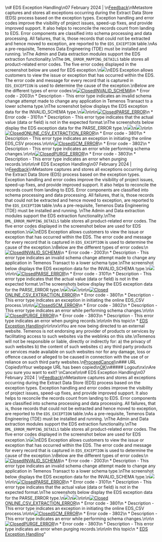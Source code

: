[](javascript:;)\n# EDS Exception Handling\n07 February 2024 | \n[Feedback](javascript:;)\nMetastore captures and stores all exceptions occurring during the Extract Data Store (EDS) process based on the exception types. Exception handling and error codes improve the visibility of project issues, speed-up fixes, and provide improved support. It also helps to reconcile the records count from landing to EDS. Error components are classified into schema processing and data processing. All failures, that is, those records that could not be extracted and hence moved to exception, are reported to the `EDS_EXCEPTION` table.\nAs a pre-requisite, Temenos Data Engineering (TDE) must be installed and running. \nThe Admin and Data extraction modules support the EDS extraction functionality.\nThe `DML_ERROR_MAPPING_DETAILS` table stores all product-related error codes. The five error codes displayed in the screenshot below are used for EDS exception.\n![](https://docs.temenos.com/docs/Solutions/Analytics/Data_Lake_for_Transact/Extract_Data_Store/Resources/Images/Extract%20Data%20Store/EDS_EXTRACTION1.1.png)\nEDS Exception allows customers to view the issue or exception that has occurred within the EDS. The error code and message for every record that is captured in `EDS_EXCEPTION` is used to determine the cause of the exception.\nBelow are the different types of error codes:\n[![Closed](https://docs.temenos.com/docs/Solutions/Analytics/Data_Lake_for_Transact/Extract_Data_Store/Skins/Default/Stylesheets/Images/transparent.gif)INVALID_SCHEMA](https://docs.temenos.com/docs/Solutions/Analytics/Data_Lake_for_Transact/Extract_Data_Store/Extract_Data_Store/Extract_Data_Store/EDS_Exception_Handling.htm)\n  * Error code - 2003\n  * Description - This error type indicates an invalid schema change attempt made to change any application in Temenos Transact to a lower schema type.\nThe screenshot below displays the EDS exception data for the INVALID_SCHEMA type.\n![](https://docs.temenos.com/docs/Solutions/Analytics/Data_Lake_for_Transact/Extract_Data_Store/Resources/Images/Extract%20Data%20Store/EDS_EXTRACTION2.png)\n\n\n[![Closed](https://docs.temenos.com/docs/Solutions/Analytics/Data_Lake_for_Transact/Extract_Data_Store/Skins/Default/Stylesheets/Images/transparent.gif)PARSE_ERROR](https://docs.temenos.com/docs/Solutions/Analytics/Data_Lake_for_Transact/Extract_Data_Store/Extract_Data_Store/Extract_Data_Store/EDS_Exception_Handling.htm)\n  * Error code - 3101\n  * Description - This error type indicates that the actual value (data or field) is not in the expected format.\nThe screenshots below display the EDS exception data for the PARSE_ERROR type.\n![](https://docs.temenos.com/docs/Solutions/Analytics/Data_Lake_for_Transact/Extract_Data_Store/Resources/Images/Extract%20Data%20Store/EDS_EXTRACTION3.png)\n![](https://docs.temenos.com/docs/Solutions/Analytics/Data_Lake_for_Transact/Extract_Data_Store/Resources/Images/Extract%20Data%20Store/EDS_EXTRACTION4.png)\n\n\n[![Closed](https://docs.temenos.com/docs/Solutions/Analytics/Data_Lake_for_Transact/Extract_Data_Store/Skins/Default/Stylesheets/Images/transparent.gif)ONLINE_CSV_EXTRACTION_ERROR](https://docs.temenos.com/docs/Solutions/Analytics/Data_Lake_for_Transact/Extract_Data_Store/Extract_Data_Store/Extract_Data_Store/EDS_Exception_Handling.htm)\n  * Error code - 3801\n  * Description - This error type indicates an exception in initiating the online EDS_CSV process.\n\n\n[![Closed](https://docs.temenos.com/docs/Solutions/Analytics/Data_Lake_for_Transact/Extract_Data_Store/Skins/Default/Stylesheets/Images/transparent.gif)SCM_ERROR](https://docs.temenos.com/docs/Solutions/Analytics/Data_Lake_for_Transact/Extract_Data_Store/Extract_Data_Store/Extract_Data_Store/EDS_Exception_Handling.htm)\n  * Error code - 3802\n  * Description - This error type indicates an error while performing schema changes.\n\n\n[![Closed](https://docs.temenos.com/docs/Solutions/Analytics/Data_Lake_for_Transact/Extract_Data_Store/Skins/Default/Stylesheets/Images/transparent.gif)PURGE_ERROR](https://docs.temenos.com/docs/Solutions/Analytics/Data_Lake_for_Transact/Extract_Data_Store/Extract_Data_Store/Extract_Data_Store/EDS_Exception_Handling.htm)\n  * Error code - 3803\n  * Description - This error type indicates an error when purging records.\n\n\n[](javascript:;)\n# EDS Exception Handling\n07 February 2024 | \n[Feedback](javascript:;)\nMetastore captures and stores all exceptions occurring during the Extract Data Store (EDS) process based on the exception types. Exception handling and error codes improve the visibility of project issues, speed-up fixes, and provide improved support. It also helps to reconcile the records count from landing to EDS. Error components are classified into schema processing and data processing. All failures, that is, those records that could not be extracted and hence moved to exception, are reported to the `EDS_EXCEPTION` table.\nAs a pre-requisite, Temenos Data Engineering (TDE) must be installed and running. \nThe Admin and Data extraction modules support the EDS extraction functionality.\nThe `DML_ERROR_MAPPING_DETAILS` table stores all product-related error codes. The five error codes displayed in the screenshot below are used for EDS exception.\n![](https://docs.temenos.com/docs/Solutions/Analytics/Data_Lake_for_Transact/Extract_Data_Store/Resources/Images/Extract%20Data%20Store/EDS_EXTRACTION1.1.png)\nEDS Exception allows customers to view the issue or exception that has occurred within the EDS. The error code and message for every record that is captured in `EDS_EXCEPTION` is used to determine the cause of the exception.\nBelow are the different types of error codes:\n[![Closed](https://docs.temenos.com/docs/Solutions/Analytics/Data_Lake_for_Transact/Extract_Data_Store/Skins/Default/Stylesheets/Images/transparent.gif)INVALID_SCHEMA](https://docs.temenos.com/docs/Solutions/Analytics/Data_Lake_for_Transact/Extract_Data_Store/Extract_Data_Store/Extract_Data_Store/EDS_Exception_Handling.htm)\n  * Error code - 2003\n  * Description - This error type indicates an invalid schema change attempt made to change any application in Temenos Transact to a lower schema type.\nThe screenshot below displays the EDS exception data for the INVALID_SCHEMA type.\n![](https://docs.temenos.com/docs/Solutions/Analytics/Data_Lake_for_Transact/Extract_Data_Store/Resources/Images/Extract%20Data%20Store/EDS_EXTRACTION2.png)\n\n\n[![Closed](https://docs.temenos.com/docs/Solutions/Analytics/Data_Lake_for_Transact/Extract_Data_Store/Skins/Default/Stylesheets/Images/transparent.gif)PARSE_ERROR](https://docs.temenos.com/docs/Solutions/Analytics/Data_Lake_for_Transact/Extract_Data_Store/Extract_Data_Store/Extract_Data_Store/EDS_Exception_Handling.htm)\n  * Error code - 3101\n  * Description - This error type indicates that the actual value (data or field) is not in the expected format.\nThe screenshots below display the EDS exception data for the PARSE_ERROR type.\n![](https://docs.temenos.com/docs/Solutions/Analytics/Data_Lake_for_Transact/Extract_Data_Store/Resources/Images/Extract%20Data%20Store/EDS_EXTRACTION3.png)\n![](https://docs.temenos.com/docs/Solutions/Analytics/Data_Lake_for_Transact/Extract_Data_Store/Resources/Images/Extract%20Data%20Store/EDS_EXTRACTION4.png)\n\n\n[![Closed](https://docs.temenos.com/docs/Solutions/Analytics/Data_Lake_for_Transact/Extract_Data_Store/Skins/Default/Stylesheets/Images/transparent.gif)ONLINE_CSV_EXTRACTION_ERROR](https://docs.temenos.com/docs/Solutions/Analytics/Data_Lake_for_Transact/Extract_Data_Store/Extract_Data_Store/Extract_Data_Store/EDS_Exception_Handling.htm)\n  * Error code - 3801\n  * Description - This error type indicates an exception in initiating the online EDS_CSV process.\n\n\n[![Closed](https://docs.temenos.com/docs/Solutions/Analytics/Data_Lake_for_Transact/Extract_Data_Store/Skins/Default/Stylesheets/Images/transparent.gif)SCM_ERROR](https://docs.temenos.com/docs/Solutions/Analytics/Data_Lake_for_Transact/Extract_Data_Store/Extract_Data_Store/Extract_Data_Store/EDS_Exception_Handling.htm)\n  * Error code - 3802\n  * Description - This error type indicates an error while performing schema changes.\n\n\n[![Closed](https://docs.temenos.com/docs/Solutions/Analytics/Data_Lake_for_Transact/Extract_Data_Store/Skins/Default/Stylesheets/Images/transparent.gif)PURGE_ERROR](https://docs.temenos.com/docs/Solutions/Analytics/Data_Lake_for_Transact/Extract_Data_Store/Extract_Data_Store/Extract_Data_Store/EDS_Exception_Handling.htm)\n  * Error code - 3803\n  * Description - This error type indicates an error when purging records.\n\n\nIn this topic\n  * [EDS Exception Handling](https://docs.temenos.com/docs/Solutions/Analytics/Data_Lake_for_Transact/Extract_Data_Store/Extract_Data_Store/Extract_Data_Store/EDS_Exception_Handling.htm#EDSExceptionHandling)\n\n\nx\nYou are now being directed to an external website. Temenos is not endorsing any provider of products or services by facilitating access to such websites via the weblinks on this site.\nTemenos will not be responsible or liable, directly or indirectly for: a) the privacy of such websites b) the content of such websites c) any third party products or services made available on such websites nor for any damage, loss or offence caused or alleged to be caused in connection with the use of or reliance on such third party websites.\n[Proceed](javascript:;)[Cancel](javascript:;)\n### URL Copied\nYour webpage URL has been copied\n[OK](javascript:;)\n##### Logout\nx\nAre you sure you want to exit? \nCancel\n[](javascript:;)\n# EDS Exception Handling\n07 February 2024 | \n[Feedback](javascript:;)\nMetastore captures and stores all exceptions occurring during the Extract Data Store (EDS) process based on the exception types. Exception handling and error codes improve the visibility of project issues, speed-up fixes, and provide improved support. It also helps to reconcile the records count from landing to EDS. Error components are classified into schema processing and data processing. All failures, that is, those records that could not be extracted and hence moved to exception, are reported to the `EDS_EXCEPTION` table.\nAs a pre-requisite, Temenos Data Engineering (TDE) must be installed and running. \nThe Admin and Data extraction modules support the EDS extraction functionality.\nThe `DML_ERROR_MAPPING_DETAILS` table stores all product-related error codes. The five error codes displayed in the screenshot below are used for EDS exception.\n![](https://docs.temenos.com/docs/Solutions/Analytics/Data_Lake_for_Transact/Extract_Data_Store/Resources/Images/Extract%20Data%20Store/EDS_EXTRACTION1.1.png)\nEDS Exception allows customers to view the issue or exception that has occurred within the EDS. The error code and message for every record that is captured in `EDS_EXCEPTION` is used to determine the cause of the exception.\nBelow are the different types of error codes:\n[![Closed](https://docs.temenos.com/docs/Solutions/Analytics/Data_Lake_for_Transact/Extract_Data_Store/Skins/Default/Stylesheets/Images/transparent.gif)INVALID_SCHEMA](https://docs.temenos.com/docs/Solutions/Analytics/Data_Lake_for_Transact/Extract_Data_Store/Extract_Data_Store/Extract_Data_Store/EDS_Exception_Handling.htm)\n  * Error code - 2003\n  * Description - This error type indicates an invalid schema change attempt made to change any application in Temenos Transact to a lower schema type.\nThe screenshot below displays the EDS exception data for the INVALID_SCHEMA type.\n![](https://docs.temenos.com/docs/Solutions/Analytics/Data_Lake_for_Transact/Extract_Data_Store/Resources/Images/Extract%20Data%20Store/EDS_EXTRACTION2.png)\n\n\n[![Closed](https://docs.temenos.com/docs/Solutions/Analytics/Data_Lake_for_Transact/Extract_Data_Store/Skins/Default/Stylesheets/Images/transparent.gif)PARSE_ERROR](https://docs.temenos.com/docs/Solutions/Analytics/Data_Lake_for_Transact/Extract_Data_Store/Extract_Data_Store/Extract_Data_Store/EDS_Exception_Handling.htm)\n  * Error code - 3101\n  * Description - This error type indicates that the actual value (data or field) is not in the expected format.\nThe screenshots below display the EDS exception data for the PARSE_ERROR type.\n![](https://docs.temenos.com/docs/Solutions/Analytics/Data_Lake_for_Transact/Extract_Data_Store/Resources/Images/Extract%20Data%20Store/EDS_EXTRACTION3.png)\n![](https://docs.temenos.com/docs/Solutions/Analytics/Data_Lake_for_Transact/Extract_Data_Store/Resources/Images/Extract%20Data%20Store/EDS_EXTRACTION4.png)\n\n\n[![Closed](https://docs.temenos.com/docs/Solutions/Analytics/Data_Lake_for_Transact/Extract_Data_Store/Skins/Default/Stylesheets/Images/transparent.gif)ONLINE_CSV_EXTRACTION_ERROR](https://docs.temenos.com/docs/Solutions/Analytics/Data_Lake_for_Transact/Extract_Data_Store/Extract_Data_Store/Extract_Data_Store/EDS_Exception_Handling.htm)\n  * Error code - 3801\n  * Description - This error type indicates an exception in initiating the online EDS_CSV process.\n\n\n[![Closed](https://docs.temenos.com/docs/Solutions/Analytics/Data_Lake_for_Transact/Extract_Data_Store/Skins/Default/Stylesheets/Images/transparent.gif)SCM_ERROR](https://docs.temenos.com/docs/Solutions/Analytics/Data_Lake_for_Transact/Extract_Data_Store/Extract_Data_Store/Extract_Data_Store/EDS_Exception_Handling.htm)\n  * Error code - 3802\n  * Description - This error type indicates an error while performing schema changes.\n\n\n[![Closed](https://docs.temenos.com/docs/Solutions/Analytics/Data_Lake_for_Transact/Extract_Data_Store/Skins/Default/Stylesheets/Images/transparent.gif)PURGE_ERROR](https://docs.temenos.com/docs/Solutions/Analytics/Data_Lake_for_Transact/Extract_Data_Store/Extract_Data_Store/Extract_Data_Store/EDS_Exception_Handling.htm)\n  * Error code - 3803\n  * Description - This error type indicates an error when purging records.\n\n\nIn this topic\n  * [EDS Exception Handling](https://docs.temenos.com/docs/Solutions/Analytics/Data_Lake_for_Transact/Extract_Data_Store/Extract_Data_Store/Extract_Data_Store/EDS_Exception_Handling.htm#EDSExceptionHandling)"
